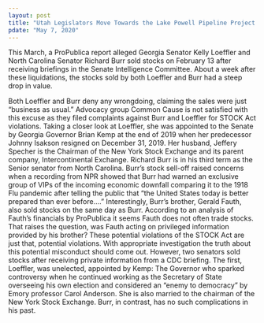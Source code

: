 ```yaml
---
layout: post
title: "Utah Legislators Move Towards the Lake Powell Pipeline Project as HB297 Aggressively Protects Southern Utah Water Rights"
pdate: "May 7, 2020"
---
```


This March, a ProPublica report alleged Georgia Senator Kelly Loeffler and North Carolina Senator Richard Burr sold stocks on February 13 after receiving briefings in the Senate Intelligence Committee. About a week after these liquidations, the stocks sold by both Loeffler and Burr had a steep drop in value.

Both Loeffler and Burr deny any wrongdoing, claiming the sales were just “business as usual.” Advocacy group Common Cause is not satisfied with this excuse as they filed complaints against Burr and Loeffler for STOCK Act violations.
Taking a closer look at Loeffler, she was appointed to the Senate by Georgia Governor Brian Kemp at the end of 2019 when her predecessor Johnny Isakson resigned on December 31, 2019. Her husband, Jeffery Specher is the Chairman of the New York Stock Exchange and its parent company, Intercontinental Exchange.
Richard Burr is in his third term as the Senior senator from North Carolina. Burr’s stock sell-off raised concerns when a recording from NPR showed that Burr had warned an exclusive group of VIPs of the incoming economic downfall comparing it to the 1918 Flu pandemic after telling the public that “the United States today is better prepared than ever before….” 
Interestingly, Burr’s brother, Gerald Fauth, also sold stocks on the same day as Burr. According to an analysis of Fauth’s financials by ProPublica it seems Fauth does not often trade stocks. That raises the question, was Fauth acting on privileged information provided by his brother?
These potential violations of the STOCK Act are just that, potential violations. With appropriate investigation the truth about this potential misconduct should come out.
However, two senators sold stocks after receiving private information from a CDC briefing. The first, Loeffler, was unelected, appointed by Kemp: The Governor who sparked controversy when he continued working as the Secretary of State overseeing his own election and considered an “enemy to democracy” by Emory professor Carol Anderson. She is also married to the chairman of the New York Stock Exchange. Burr, in contrast, has no such complications in his past.
